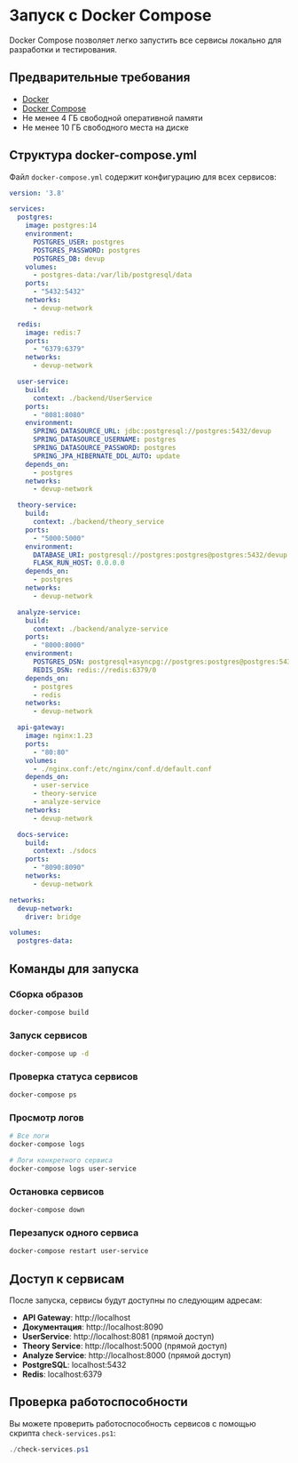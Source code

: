# Запуск с Docker Compose

Docker Compose позволяет легко запустить все сервисы локально для разработки и тестирования.

## Предварительные требования

- [Docker](https://www.docker.com/get-started)
- [Docker Compose](https://docs.docker.com/compose/install/)
- Не менее 4 ГБ свободной оперативной памяти
- Не менее 10 ГБ свободного места на диске

## Структура docker-compose.yml

Файл `docker-compose.yml` содержит конфигурацию для всех сервисов:

```yaml
version: '3.8'

services:
  postgres:
    image: postgres:14
    environment:
      POSTGRES_USER: postgres
      POSTGRES_PASSWORD: postgres
      POSTGRES_DB: devup
    volumes:
      - postgres-data:/var/lib/postgresql/data
    ports:
      - "5432:5432"
    networks:
      - devup-network

  redis:
    image: redis:7
    ports:
      - "6379:6379"
    networks:
      - devup-network

  user-service:
    build:
      context: ./backend/UserService
    ports:
      - "8081:8080"
    environment:
      SPRING_DATASOURCE_URL: jdbc:postgresql://postgres:5432/devup
      SPRING_DATASOURCE_USERNAME: postgres
      SPRING_DATASOURCE_PASSWORD: postgres
      SPRING_JPA_HIBERNATE_DDL_AUTO: update
    depends_on:
      - postgres
    networks:
      - devup-network

  theory-service:
    build:
      context: ./backend/theory_service
    ports:
      - "5000:5000"
    environment:
      DATABASE_URI: postgresql://postgres:postgres@postgres:5432/devup
      FLASK_RUN_HOST: 0.0.0.0
    depends_on:
      - postgres
    networks:
      - devup-network

  analyze-service:
    build:
      context: ./backend/analyze-service
    ports:
      - "8000:8000"
    environment:
      POSTGRES_DSN: postgresql+asyncpg://postgres:postgres@postgres:5432/devup
      REDIS_DSN: redis://redis:6379/0
    depends_on:
      - postgres
      - redis
    networks:
      - devup-network

  api-gateway:
    image: nginx:1.23
    ports:
      - "80:80"
    volumes:
      - ./nginx.conf:/etc/nginx/conf.d/default.conf
    depends_on:
      - user-service
      - theory-service
      - analyze-service
    networks:
      - devup-network

  docs-service:
    build:
      context: ./sdocs
    ports:
      - "8090:8090"
    networks:
      - devup-network

networks:
  devup-network:
    driver: bridge

volumes:
  postgres-data:
```

## Команды для запуска

### Сборка образов

```bash
docker-compose build
```

### Запуск сервисов

```bash
docker-compose up -d
```

### Проверка статуса сервисов

```bash
docker-compose ps
```

### Просмотр логов

```bash
# Все логи
docker-compose logs

# Логи конкретного сервиса
docker-compose logs user-service
```

### Остановка сервисов

```bash
docker-compose down
```

### Перезапуск одного сервиса

```bash
docker-compose restart user-service
```

## Доступ к сервисам

После запуска, сервисы будут доступны по следующим адресам:

- **API Gateway**: http://localhost
- **Документация**: http://localhost:8090
- **UserService**: http://localhost:8081 (прямой доступ)
- **Theory Service**: http://localhost:5000 (прямой доступ)
- **Analyze Service**: http://localhost:8000 (прямой доступ)
- **PostgreSQL**: localhost:5432
- **Redis**: localhost:6379

## Проверка работоспособности

Вы можете проверить работоспособность сервисов с помощью скрипта `check-services.ps1`:

```powershell
./check-services.ps1
``` 